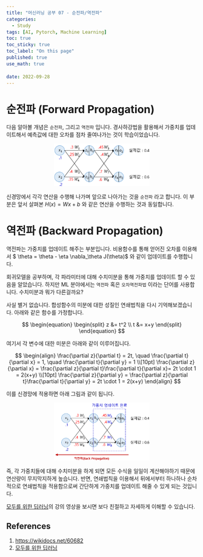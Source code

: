 ```yaml
---
title: "머신러닝 공부 07 - 순전파/역전파"
categories:
  - Study
tags: [AI, Pytorch, Machine Learning]
toc: true
toc_sticky: true
toc_label: "On this page"
published: true
use_math: true

date: 2022-09-28
---
```


# 순전파 (Forward Propagation)
다음 알아볼 개념은 `순전파`, 그리고 `역전파` 입니다. 경사하강법을 활용해서 가중치를 업데이트해서 예측값에 대한 오차를 점차 줄여나가는 것이 학습이었습니다.

<center>
<figure style="width:50%"> <img src="/Images/Study/mlstudy/7/forward.png"/>
</figure>
</center>

신경망에서 각각 연산을 수행해 나가며 앞으로 나아가는 것을 `순전파` 라고 합니다. 이 부분은 앞서 살펴본 $H(x)=Wx+b$ 와 같은 연산을 수행하는 것과 동일합니다.

# 역전파 (Backward Propagation)
역전파는 가중치를 업데이트 해주는 부분입니다. 비용함수를 통해 얻어진 오차를 이용해서 $ \theta = \theta - \eta \nabla_\theta J(\theta)$ 와 같이 업데이트를 수행합니다. 

회귀모델을 공부하며, 각 파라미터에 대해 수치미분을 통해 가중치를 업데이트 할 수 있음을 알았습니다. 하지만 ML 분야에서는 `역전파` 혹은 `오차역전파법` 이라는 단어를 사용합니다. 수치미분과 뭐가 다른걸까요?

사실 별거 없습니다. 합성함수의 미분에 대한 성질인 연쇄법칙을 다시 기억해보겠습니다. 아래와 같은 함수를 가정합니다.

$$
\begin{equation}
\begin{split}
z &= t^2 \\
t &= x+y
\end{split}
\end{equation}
$$

여기서 각 변수에 대한 미분은 아래와 같이 이루어집니다.

$$
\begin{align}
\frac{\partial z}{\partial t} = 2t, \quad
\frac{\partial t}{\partial x} = 1, \quad
\frac{\partial t}{\partial y} = 1 \\[10pt]
\frac{\partial z}{\partial x} = \frac{\partial z}{\partial t}\frac{\partial t}{\partial x}= 2t \cdot 1 = 2(x+y) \\[10pt]
\frac{\partial z}{\partial y} = \frac{\partial z}{\partial t}\frac{\partial t}{\partial y} = 2t \cdot 1 = 2(x+y)
\end{align}
$$

이를 신경망에 적용하면 아래 그림과 같이 됩니다.

<center>
<figure style="width:50%"> <img src="/Images/Study/mlstudy/7/backprop.png"/>
</figure>
</center>

즉, 각 가중치들에 대해 수치미분을 하게 되면 모든 수식을 일일이 계산해야하기 때문에 연산량이 무지막지하게 높습니다. 반면, 연쇄법칙을 이용해서 뒤에서부터 하나하나 순차적으로 연쇄법칙을 적용함으로써 간단하게 가중치를 업데이트 해줄 수 있게 되는 것입니다.

[모두를 위한 딥러닝](https://youtu.be/573EZkzfnZ0)의 강의 영상을 보시면 보다 친절하고 자세하게 이해할 수 있습니다.

## References
1. <https://wikidocs.net/60682>
2. [모두를 위한 딥러닝](https://youtube.com/playlist?list=PLlMkM4tgfjnLSOjrEJN31gZATbcj_MpUm)